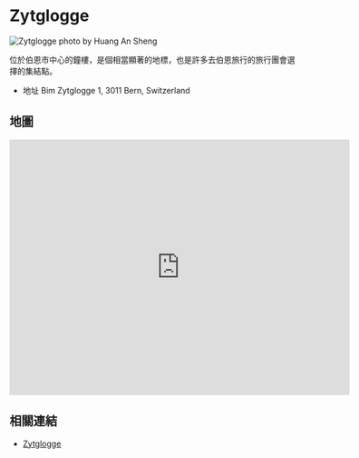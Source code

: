 # Zytglogge

![Zytglogge photo by Huang An Sheng](https://i.imgur.com/jHenIgJ.jpg)

位於伯恩市中心的鐘樓，是個相當顯著的地標，也是許多去伯恩旅行的旅行團會選擇的集結點。

- 地址 Bim Zytglogge 1, 3011 Bern, Switzerland

## 地圖

<iframe src="https://www.google.com/maps/embed?pb=!1m14!1m8!1m3!1d10894.79198872831!2d7.447791!3d46.9479744!3m2!1i1024!2i768!4f13.1!3m3!1m2!1s0x478e39c154895cd9%3A0x3214baf7e62eb046!2sZytglogge!5e0!3m2!1sen!2stw!4v1690741885359!5m2!1sen!2stw" width="600" height="450" style="border:0;" loading="lazy" referrerpolicy="no-referrer-when-downgrade"></iframe>

## 相關連結

- [Zytglogge](https://www.bern.com/de/detail/zytglogge-zeitglockenturm)
